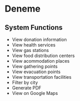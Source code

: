 # Deneme

## System Functions

- View donation information
- View health services
- View gas stations
- View food distribution centers
- View acommodation places
- View gathering points
- View evacuation points
- View transportation facilities
- Filter by city
- Generate PDF
- View on Google Maps
